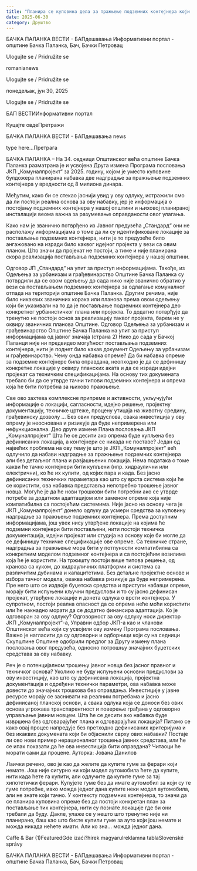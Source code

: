 ```yaml
---
title: "Планира се куповина дела за пражњење подземних контејнера који не постоје"
date: 2025-06-30
category: Друштво
---
```


БАЧКА ПАЛАНКА ВЕСТИ - БАПдешавања Информативни портал - општине Бачка Паланка, Бач, Бачки Петровац

Ulogujte se / Pridružite se

romanianews

Ulogujte se / Pridružite se

понедељак, јун 30, 2025

Ulogujte se / Pridružite se

БАП ВЕСТИИнформативни портал

Куцајте овдеПретражи

БАЧКА ПАЛАНКА ВЕСТИ - БАПдешавања news

type here...Претрага

БАЧКА ПАЛАНКА – На 34. седници Општинског већа општине Бачка Паланка разматрана је и усвојена Друга измена Програма пословања ЈКП „Комуналпројект“ за 2025. годину, којом је уместо куповине булдожера планирана набавка две надградње за пражњење подземних контејнера у вредности од 8 милиона динара.

Међутим, како би се стекао јаснији увид у ову одлуку, истражили смо да ли постоји реална основа за ову набавку, јер је информација о постојању подземних контејнера у нашој општини и њиховој планираној инсталацији веома важна за разумевање оправданости овог улагања.


Како нам је званично потврђено из Јавног предузећа „Стандард“ они не располажу информацијама о томе да ли су идентификоване локације за постављање подземних контејнера, нити је то предузеће било ангажовано на изради било каквог идејног пројекта у вези са овим планом. Што значи да пројекат не постоји, а тиме и није планирана скора реализација постављања подземних контејнера у нашој општини.


Одговор ЈП „Стандард“ на упит за приступ информацијама.
Такође, из Одељења за урбанизам и грађевинарство Општине Бачка Паланка су потврдили да се овом одељењу до сада нико није званично обратио у вези са постављањем подземних контејнера за одлагање комуналног отпада на територији општине Бачка Паланка. Другим речима, није било никаквих званичних корака или планова према овом одељењу који би указивали на то да је постављање подземних контејнера део конкретног урбанистичког плана или пројекта. То додатно потврђује да тренутно не постоји основ за реализацију таквог пројекта, барем не у оквиру званичних планова Општине.
Одговор Одељења за урбанизам и грађевинарство Општине Бачка Паланка на упит за приступ информацијама од јавног значаја (страна 2)
Нико до сада у Бачкој Паланци није ни предвидео могућност постављања подземних контејнера, нити је поднет било какав документ Одељењу за урбанизам и грађевинарство. Чему онда набавка опреме?
Да би набавка опреме за подземне контејнере била оправдана, неопходно је да се дефинишу конкретне локације у оквиру планских аката и да се изради идејни пројекат са техничким спецификацијама. На основу тих докумената требало би да се утврде тачни типови подземних контејнера и опрема која ће бити потребна за њихово пражњење.


Све ово захтева комплексне припреме и активности, укључујући информације о локацији, сагласности, идејно решење, пројектну документацију, техничке цртеже, процену утицаја на животну средину, грађевинску дозволу … Без ових предуслова, свака инвестиција у ову опрему је неоснована и ризикује да буде непримерена или нефункционална.
Део друге измене Плана пословања ЈКП „Комуналпројект“
Шта ће се десити ако опрема буде купљена без дефинисаних локација, а контејнери се никада не поставе?
Један од највећих проблема на ову тему је што је ЈКП „Комуналпројект“ већ одлучило да набави надградње за пражњење подземних контејнера али без детаљног плана и разјашњених локација. Нема података о томе какви ће тачно контејнери бити купљени (нпр. хидраулични или електрични), ко ће их купити, од којих пара и када.
Без јасно дефинисаних техничких параметара као што су врста система који ће се користити, ова набавка представља непотребно трошење јавног новца. Могуће је да ће нови трошкови бити потребни ако се утврде потребе за додатном адаптацијом или заменом опреме која није компатибилна са постојећим системима.
Није јасно на основу чега је ЈКП „Комуналпројект“ донело одлуку да усмери средства за куповину надградње за пражњење подземних контејнера. Према доступним информацијама, још увек нису утврђене локације на којима ће подземни контејнери бити постављени, нити постоји техничка документација, идејни пројекат или студија на основу које би могле да се дефинишу техничке спецификације ове опреме.
Са техничке стране, надградња за пражњење мора бити у потпуности компатибилна са конкретним моделом подземног контејнера и са постојећим возилима која ће је користити. На тржишту постоји више типова решења, од кранова са куком, до хидрауличних платформи и система са различитим дубинама и капацитетима. Без детаљне пројектне основе и избора тачног модела, оваква набавка ризикује да буде непримерена.
Пре него што се издвоје буџетска средства и приступи набавци опреме, морају бити испуњени кључни предуслови и то су јасно дефинисан пројекат, утврђене локације и донета одлука о врсти контејнера. У супротном, постоји реална опасност да се опрема неће моћи користити или ће накнадно морати да се додатно финансира адаптација.
Ко је одговоран за ову одлуку?
Одговорност за ову одлуку носи директор ЈКП „Комуналпројект“-a, Управни одбор ЈКП-a као и чланови Општинског већа који су усвојили ову измену Програма пословања. Важно је нагласити да су одговорни и одборници који су на седници Скупштине Општине одобрили предлог за Другу измену плана пословања овог предузећа, односно потрошњу значајних буџетских средстава за ову набавку.

Реч је о потенцијалном трошењу јавног новца без јасног правног и техничког основа?
Уколико не буду испуњени основни предуслови за ову инвестицију, као што су дефинисана локација, пројектна документација и одређени технички параметри, ова набавка може довести до значајних трошкова без оправдања. Инвестиције у јавне ресурсе морају се заснивати на реалним потребама и јасно дефинисаној планској основи, а свака одлука која се доноси без ових основа угрожава транспарентност и поверење грађана у одговорно управљање јавним новцем.
Шта ће се десити ако набавка буде извршена без одговарајућег плана и одговарајућих локација?
Питамо се како овај процес напредује без претходно дефинисаних критеријума и без икаквих докумената који би објаснили сврху ових набавки? Постаје ли ово нови пример нерационалног трошења јавних средстава, или ће се ипак показати да ће ова инвестиција бити оправдана? Читаоци ће морати сами да процене.
Ауторка: Јована Данилов

Лаички речено, ово је као да желите да купите гуме за ферари који немате. Још није сигурно ни који модел аутомобила ћете да купите, нити када ћете га купити, али одлучите да купите гуме за тај хипотетички ферари. Купујете гуме без да имате аутомобил за који су те гуме потребне, иако можда једног дана купите неки модел аутомобила, али не знате који тачно.
У контексту подземних контејнера, то значи да се планира куповина опреме без да постоји конкретан план за постављање тих контејнера, нити су познате локације где би они требали да буду. Дакле, улаже се у нешто што тренутно није ни планирано, баш као што бисте купили гуме за ауто који још немате и можда никада нећете имати. Али ко зна… можда једног дана.

Caffe & Bar (1)FeaturedGde izaći?hírek magyarulreklamna tablaSlovenské správy

БАЧКА ПАЛАНКА ВЕСТИ - БАПдешавања Информативни портал - општине Бачка Паланка, Бач, Бачки Петровац
